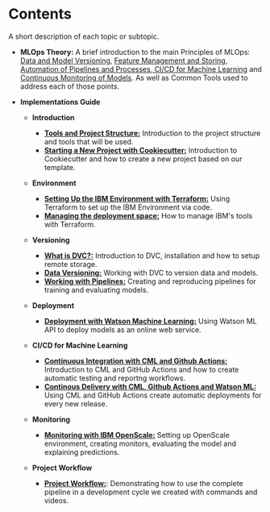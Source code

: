 
# Contents

A short description of each topic or subtopic.

- __MLOps Theory:__ A brief introduction to the main Principles of MLOps: [Data and Model Versioning](../MLOps/Data/), [Feature Management and Storing](../MLOps/PipelineAutomation/), [Automation of Pipelines and Processes](../MLOps/FeatureStore/),[ CI/CD for Machine Learning](../MLOps/CICDML/) and [Continuous Monitoring of Models](../MLOps/Monitoring/). As well as Common Tools used to address each of those points.

- __Implementations Guide__
     - __Introduction__
        - [__Tools and Project Structure:__](../Structure/project_structure/) Introduction to the project structure and tools that will be used.
        - [__Starting a New Project with Cookiecutter:__](../Structure/starting/) Introduction to  Cookiecutter and how to create a new project based on our template.
    - __Environment__
        - [__Setting Up the IBM Environment with Terraform:__](../Infraestrutura/Terraform/) Using Terraform to set up the IBM Environment via code.
        - [__Managing the deployment space:__](../Infraestrutura/Python/) How to manage IBM's tools with Terraform.

    - __Versioning__
        - [__What is DVC?:__](../Versionamento/) Introduction to DVC, installation and how to setup remote storage.
        - [__Data Versioning:__](../Versionamento/basic_dvc/) Working with DVC to version data and models.
        - [__Working with Pipelines:__](../Versionamento/pipelines_dvc/) Creating and reproducing pipelines for training and evaluating models.

    - __Deployment__
        - [__Deployment with Watson Machine Learning:__](../Deployment) Using Watson ML API to deploy models as an online web service.

    - __CI/CD for Machine Learning__
        - [__Continuous Integration with CML and Github Actions:__](../CICD/cml_testing/) Introduction to CML and GitHub Actions and how to create automatic testing and reportng workflows.
        - [__Continous Delivery with CML, Github Actions and Watson ML:__](../CICD/cml_deploy/) Using CML and GitHub Actions create automatic deployments for every new release.

    - __Monitoring__
        - [__Monitoring with IBM OpenScale:__](../Openscale) Setting up OpenScale environment, creating monitors, evaluating the model and explaining predictions.

    - __Project Workflow__
        - [__Project Workflow:__](../Workflow): Demonstrating how to use the complete pipeline in a development cycle we created with commands and videos.

